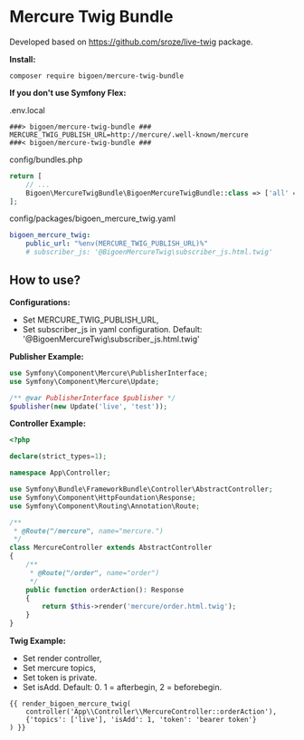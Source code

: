 Mercure Twig Bundle
=
Developed based on https://github.com/sroze/live-twig package.

**Install:**
```
composer require bigoen/mercure-twig-bundle
```

**If you don't use Symfony Flex:**

.env.local
```dotenv
###> bigoen/mercure-twig-bundle ###
MERCURE_TWIG_PUBLISH_URL=http://mercure/.well-known/mercure
###< bigoen/mercure-twig-bundle ###
```

config/bundles.php
```php
return [
    // ...
    Bigoen\MercureTwigBundle\BigoenMercureTwigBundle::class => ['all' => true],
];
```

config/packages/bigoen_mercure_twig.yaml
```yaml
bigoen_mercure_twig:
    public_url: "%env(MERCURE_TWIG_PUBLISH_URL)%"
    # subscriber_js: '@BigoenMercureTwig\subscriber_js.html.twig'
```

How to use?
- 
**Configurations:**
- Set MERCURE_TWIG_PUBLISH_URL,
- Set subscriber_js in yaml configuration. Default: '@BigoenMercureTwig\subscriber_js.html.twig'

**Publisher Example:**
```php
use Symfony\Component\Mercure\PublisherInterface;
use Symfony\Component\Mercure\Update;

/** @var PublisherInterface $publisher */
$publisher(new Update('live', 'test'));
```

**Controller Example:**
```php
<?php

declare(strict_types=1);

namespace App\Controller;

use Symfony\Bundle\FrameworkBundle\Controller\AbstractController;
use Symfony\Component\HttpFoundation\Response;
use Symfony\Component\Routing\Annotation\Route;

/**
 * @Route("/mercure", name="mercure.")
 */
class MercureController extends AbstractController
{
    /**
     * @Route("/order", name="order")
     */
    public function orderAction(): Response
    {
        return $this->render('mercure/order.html.twig');
    }
}
```

**Twig Example:**
- Set render controller,
- Set mercure topics,
- Set token is private.
- Set isAdd. Default: 0. 1 = afterbegin, 2 = beforebegin.
```twig
{{ render_bigoen_mercure_twig(
    controller('App\\Controller\\MercureController::orderAction'),
    {'topics': ['live'], 'isAdd': 1, 'token': 'bearer token'}
) }}
```
